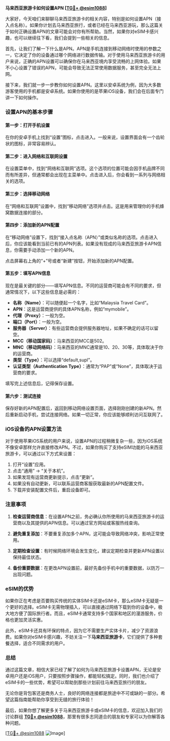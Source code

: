 **马来西亚旅游卡如何设置APN [[TG💪+ @esim1088](https://t.me/s/esim1088)]**

大家好，今天咱们来聊聊马来西亚旅游卡的相关内容，特别是如何设置APN（接入点名称）。如果你计划去马来西亚旅行，或者已经在马来西亚游玩，那么这篇关于如何正确设置APN的文章可能会对你有所帮助。当然，如果你对eSIM卡感兴趣，也可以继续往下看，我们会提到一些相关的信息。

首先，让我们了解一下什么是APN。APN是手机连接到移动网络时使用的参数之一，它决定了你的设备通过哪个网络进行数据传输。对于使用马来西亚旅游卡的用户来说，正确的APN设置可以确保你在马来西亚境内享受流畅的上网体验。如果不小心设置了错误的APN，可能会导致无法正常使用数据服务，甚至完全无法上网。

接下来，我们就一步一步教你如何设置APN。这里以安卓系统为例，因为大多数游客使用的手机都是安卓系统。如果你使用的是苹果iOS设备，我们会在后面专门讲一下如何操作。

### 设置APN的基本步骤

#### 第一步：打开手机设置
在你的安卓手机上找到“设置”图标，点击进入。一般来说，设置界面会有一个齿轮状的图标，非常容易辨认。

#### 第二步：进入网络和互联网设置
在设置菜单中，找到“网络和互联网”选项。这个选项的位置可能会因手机品牌不同而有所差异，但通常都会出现在主菜单中。点击进入后，你会看到一系列与网络相关的选项。

#### 第三步：选择移动网络
在“网络和互联网”设置中，找到“移动网络”选项并点击。这是用来管理你的手机蜂窝数据连接的部分。

#### 第四步：添加新的APN配置
在“移动网络”设置下，找到“接入点名称（APN）”或类似名称的选项。点击进入后，你应该能看到当前已有的APN列表。如果没有现成的马来西亚旅游卡APN信息，你需要手动添加一个新的APN。

点击屏幕右上角的“+”号或者“新建”按钮，开始添加新的APN配置。

#### 第五步：填写APN信息
现在是最关键的部分——填写APN信息。不同的运营商可能会有不同的要求，但通常情况下，以下这些信息是必需的：

- **名称（Name）**：可以随便起一个名字，比如“Malaysia Travel Card”。
- **APN**：这是运营商提供的具体APN名称，例如“mymobile”。
- **代理（Proxy）**：一般为空。
- **端口（Port）**：一般为空。
- **服务器（Server）**：有些运营商会提供服务器地址，如果不确定的话可以留空。
- **MCC（移动国家码）**：马来西亚的MCC是502。
- **MNC（移动网络码）**：马来西亚的MNC通常是10、20、30等，具体取决于你的运营商。
- **类型（Type）**：可以选择“default,supl”。
- **认证类型（Authentication Type）**：通常为“PAP”或“None”，具体取决于运营商的要求。

填写完上述信息后，记得保存设置。

#### 第六步：测试连接
保存好新的APN配置后，返回到移动网络设置页面，选择刚刚创建的新APN。然后重新启动手机，尝试连接网络。如果一切正常，你应该能够顺利访问互联网了。

### iOS设备的APN设置方法

对于使用苹果iOS系统的用户来说，设置APN的过程稍微复杂一些，因为iOS系统不像安卓那样允许直接修改APN。不过，如果你购买了支持eSIM功能的马来西亚旅游卡，可以通过以下方式来设置：

1. 打开“设置”应用。
2. 点击“通用” -> “关于本机”。
3. 如果发现有运营商更新提示，点击“更新”。
4. 如果没有自动更新，可以联系运营商客服获取最新的APN配置文件。
5. 下载并安装配置文件后，重启设备即可。

### 注意事项

1. **检查运营商信息**：在设置APN之前，务必确认你所使用的马来西亚旅游卡的运营商以及其提供的APN信息。可以通过官方网站或客服热线查询。
   
2. **避免重复添加**：不要重复添加多个APN，这可能会导致网络冲突，影响正常使用。

3. **定期检查设置**：有时候网络环境会发生变化，建议定期检查并更新APN设置以保持最佳状态。

4. **备份重要数据**：在更改APN设置前，最好先备份手机中的重要数据，以防万一出现问题。

### eSIM的优势

如果你正在考虑是否要购买传统的实体SIM卡还是eSIM卡，那么eSIM卡无疑是一个更好的选择。eSIM卡无需物理插入，可以直接通过网络下载到你的设备中，极大地方便了国际旅行者。而且，eSIM卡通常支持多个国家和地区的漫游服务，价格也更加灵活实惠。

此外，eSIM卡还具有环保的特点，因为它不需要生产实体卡片，减少了资源浪费。如果你对eSIM卡感兴趣，不妨关注一下**马来西亚旅游卡**，它们提供了多种套餐选择，适合不同需求的用户。

### 总结

通过这篇文章，相信大家已经了解了如何为马来西亚旅游卡设置APN，无论是安卓用户还是iOS用户，只要按照步骤操作，都能轻松搞定。同时，我们也介绍了eSIM卡的一些优势，希望可以帮助到那些计划前往马来西亚旅行的朋友。

无论你是背包客还是商务人士，良好的网络连接都是旅途中不可或缺的一部分。希望这篇指南能帮助你享受到无缝的旅行体验！

最后，如果你想了解更多关于马来西亚旅游卡或eSIM卡的信息，欢迎加入我们的讨论群组 **[TG💪+ @esim1088](https://t.me/s/esim1088)**，那里有很多志同道合的朋友和专家可以为你解答各种问题。

[[TG💪+ @esim1088](https://t.me/s/esim1088) ![Image](https://i.postimg.cc/4NQfJmqS/Snipaste-2025-05-13-00-14-12.png)]